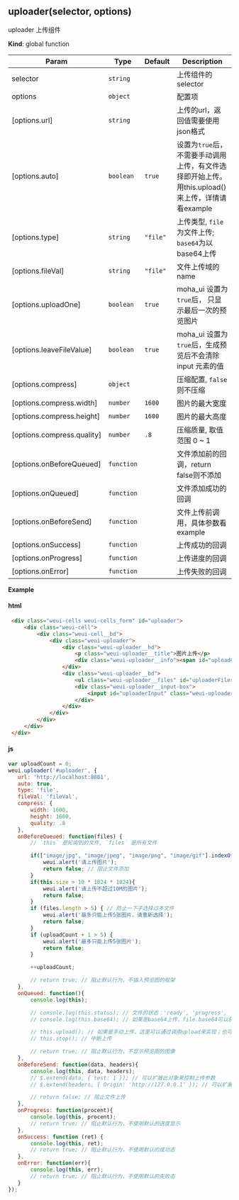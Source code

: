 <a name="uploader"></a>

## uploader(selector, options)
uploader 上传组件

**Kind**: global function  

| Param | Type | Default | Description |
| --- | --- | --- | --- |
| selector | <code>string</code> |  | 上传组件的selector |
| options | <code>object</code> |  | 配置项 |
| [options.url] | <code>string</code> |  | 上传的url，返回值需要使用json格式 |
| [options.auto] | <code>boolean</code> | <code>true</code> | 设置为`true`后，不需要手动调用上传，有文件选择即开始上传。用this.upload()来上传，详情请看example |
| [options.type] | <code>string</code> | <code>&quot;file&quot;</code> | 上传类型, `file`为文件上传; `base64`为以base64上传 |
| [options.fileVal] | <code>string</code> | <code>&quot;file&quot;</code> | 文件上传域的name |
| [options.uploadOne] | <code>boolean</code> | <code>true</code> | moha_ui 设置为`true`后， 只显示最后一次的预览图片 |
| [options.leaveFileValue] | <code>boolean</code> | <code>true</code> | moha_ui 设置为`true`后，生成预览后不会清除 input 元素的值 |
| [options.compress] | <code>object</code> |  | 压缩配置, `false`则不压缩 |
| [options.compress.width] | <code>number</code> | <code>1600</code> | 图片的最大宽度 |
| [options.compress.height] | <code>number</code> | <code>1600</code> | 图片的最大高度 |
| [options.compress.quality] | <code>number</code> | <code>.8</code> | 压缩质量, 取值范围 0 ~ 1 |
| [options.onBeforeQueued] | <code>function</code> |  | 文件添加前的回调，return false则不添加 |
| [options.onQueued] | <code>function</code> |  | 文件添加成功的回调 |
| [options.onBeforeSend] | <code>function</code> |  | 文件上传前调用，具体参数看example |
| [options.onSuccess] | <code>function</code> |  | 上传成功的回调 |
| [options.onProgress] | <code>function</code> |  | 上传进度的回调 |
| [options.onError] | <code>function</code> |  | 上传失败的回调 |

**Example**  
#### html
```html
 <div class="weui-cells weui-cells_form" id="uploader">
     <div class="weui-cell">
         <div class="weui-cell__bd">
             <div class="weui-uploader">
                 <div class="weui-uploader__hd">
                     <p class="weui-uploader__title">图片上传</p>
                     <div class="weui-uploader__info"><span id="uploadCount">0</span>/5</div>
                 </div>
                 <div class="weui-uploader__bd">
                     <ul class="weui-uploader__files" id="uploaderFiles"></ul>
                     <div class="weui-uploader__input-box">
                         <input id="uploaderInput" class="weui-uploader__input" type="file" accept="image/*" capture="camera" multiple="" />
                     </div>
                 </div>
             </div>
         </div>
     </div>
 </div>
```

#### js
```javascript
var uploadCount = 0;
weui.uploader('#uploader', {
   url: 'http://localhost:8081',
   auto: true,
   type: 'file',
   fileVal: 'fileVal',
   compress: {
       width: 1600,
       height: 1600,
       quality: .8
   },
   onBeforeQueued: function(files) {
       // `this` 是轮询到的文件, `files` 是所有文件

       if(["image/jpg", "image/jpeg", "image/png", "image/gif"].indexOf(this.type) < 0){
           weui.alert('请上传图片');
           return false; // 阻止文件添加
       }
       if(this.size > 10 * 1024 * 1024){
           weui.alert('请上传不超过10M的图片');
           return false;
       }
       if (files.length > 5) { // 防止一下子选择过多文件
           weui.alert('最多只能上传5张图片，请重新选择');
           return false;
       }
       if (uploadCount + 1 > 5) {
           weui.alert('最多只能上传5张图片');
           return false;
       }

       ++uploadCount;

       // return true; // 阻止默认行为，不插入预览图的框架
   },
   onQueued: function(){
       console.log(this);

       // console.log(this.status); // 文件的状态：'ready', 'progress', 'success', 'fail'
       // console.log(this.base64); // 如果是base64上传，file.base64可以获得文件的base64

       // this.upload(); // 如果是手动上传，这里可以通过调用upload来实现；也可以用它来实现重传。
       // this.stop(); // 中断上传

       // return true; // 阻止默认行为，不显示预览图的图像
   },
   onBeforeSend: function(data, headers){
       console.log(this, data, headers);
       // $.extend(data, { test: 1 }); // 可以扩展此对象来控制上传参数
       // $.extend(headers, { Origin: 'http://127.0.0.1' }); // 可以扩展此对象来控制上传头部

       // return false; // 阻止文件上传
   },
   onProgress: function(procent){
       console.log(this, procent);
       // return true; // 阻止默认行为，不使用默认的进度显示
   },
   onSuccess: function (ret) {
       console.log(this, ret);
       // return true; // 阻止默认行为，不使用默认的成功态
   },
   onError: function(err){
       console.log(this, err);
       // return true; // 阻止默认行为，不使用默认的失败态
   }
});
```
